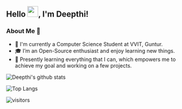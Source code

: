 <!---
deepthiinduri/deepthiinduri is a ✨ special ✨ repository because its `README.md` (this file) appears on your GitHub profile.
You can click the Preview link to take a look at your changes.
--->
## Hello <img src="https://github.com/TheDudeThatCode/TheDudeThatCode/blob/master/Assets/Hi.gif" width="29px">, I'm Deepthi!

### About Me 🚀

- 👀 I'm currently a Computer Science Student at VVIT, Guntur.
- 🎓 I’m an Open-Source enthusiast and enjoy learning new things.
- 👧 Presently learning everything that I can, which empowers me to achieve my goal and working on a few projects.

![Deepthi's github stats](https://github-readme-stats.vercel.app/api?username=deepthiinduri&show_icons=true&hide_border=true)

![Top Langs](https://github-readme-stats.vercel.app/api/top-langs/?username=deepthiinduri&layout=compact&hide_border=true)

![visitors](https://visitor-badge.laobi.icu/badge?page_id=deepthiinduri.deepthiinduri)
